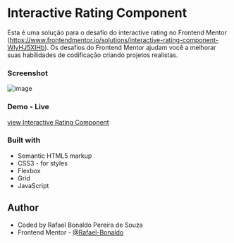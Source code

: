 # Interactive Rating Component

Esta é uma solução para o desafio do interactive rating no Frontend Mentor (https://www.frontendmentor.io/solutions/interactive-rating-component-WIyHJ5XIHb). Os desafios do Frontend Mentor ajudam você a melhorar suas habilidades de codificação criando projetos realistas.

### Screenshot

![image](https://user-images.githubusercontent.com/61695335/208541581-6a199ef6-7f92-454f-b5f8-65ce537b79d4.png)

### Demo - Live

<a href="https://rafael-bonaldo.github.io/interactive-rating/">view Interactive Rating Component</a>

### Built with

- Semantic HTML5 markup
- CSS3 - for styles
- Flexbox
- Grid
- JavaScript

## Author

- Coded by Rafael Bonaldo Pereira de Souza
- Frontend Mentor - [@Rafael-Bonaldo](https://www.frontendmentor.io/profile/Rafael-Bonaldo)
